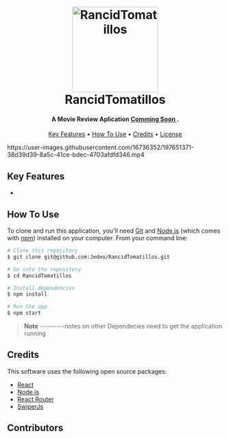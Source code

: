 
<h1 align="center">
  <br>
  <a href="http://www.amitmerchant.com/electron-markdownify"><img src="" alt="RancidTomatillos" width="200"></a>
  <br>
   RancidTomatillos

  <br>
</h1>

<h4 align="center"> A Movie Review Aplication <a href="" target="_blank">Comming Soon </a>.</h4>

<p align="center">
  <a href="#Key-Features">Key Features</a> •
  <a href="#how-to-use">How To Use</a> •
  <a href="#credits">Credits</a> •
  <a href="#license">License</a>
</p>
https://user-images.githubusercontent.com/16736352/197651371-38d39d39-8a5c-41ce-bdec-4703afdfd346.mp4


## Key Features




- 

## How To Use

To clone and run this application, you'll need [Git](https://git-scm.com) and [Node.js](https://nodejs.org/en/download/) (which comes with [npm](http://npmjs.com)) installed on your computer. From your command line:

```bash
# Clone this repository
$ git clone git@github.com:Jedeo/RancidTomatillos.git

# Go into the repository
$ cd RancidTomatillos

# Install dependencies
$ npm install

# Run the app
$ npm start
```

> **Note**
> ---------notes on other Dependecies need to get the application running


## Credits

This software uses the following open source packages:

- [React](https://reactjs.org/)
- [Node.js](https://nodejs.org/)
- [React Router](https://reactrouter.com/en/main)
- [SwiperJs](https://swiperjs.com/)

## Contributors


